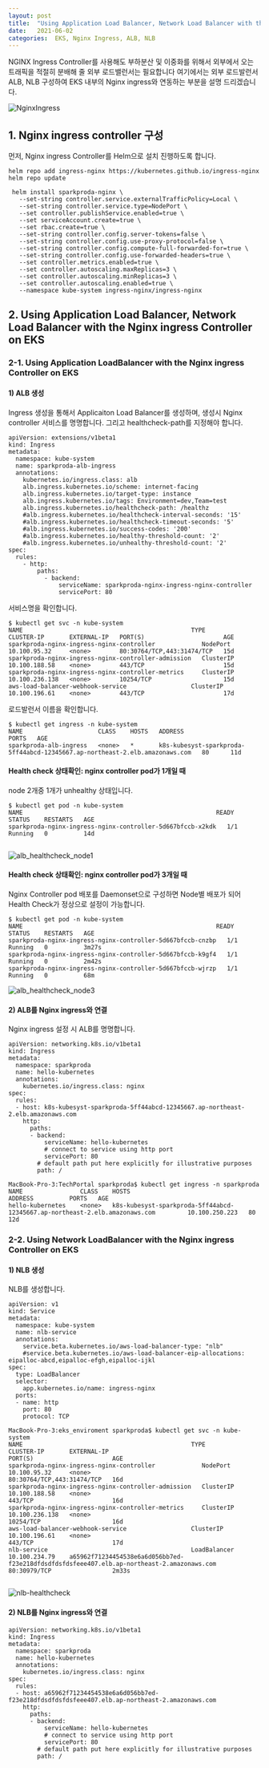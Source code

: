 ```yaml
---
layout: post
title:  "Using Application Load Balancer, Network Load Balancer with the Nginx ingress Controller on EKS"
date:   2021-06-02
categories:  EKS, Nginx Ingress, ALB, NLB
---
```


NGINX Ingress Controller를 사용해도 부하분산 및 이중화를 위해서 외부에서 오는 트래픽을 적절히 분배해 줄 외부 로드밸런서는 필요합니다
여기에서는 외부 로드발런서 ALB, NLB 구성하여 EKS 내부의 Nginx ingress와 연동하는 부분을 설명 드리겠습니다.


![NginxIngress](../assets/Using-ALB-NLB-with-NginxingressController-EKS.png)

## 1. Nginx ingress controller 구성
먼저, Nginx ingress Controller를 Helm으로 설치 진행하도록 합니다.

~~~
helm repo add ingress-nginx https://kubernetes.github.io/ingress-nginx
helm repo update
~~~

~~~
 helm install sparkproda-nginx \
   --set-string controller.service.externalTrafficPolicy=Local \
   --set-string controller.service.type=NodePort \
   --set controller.publishService.enabled=true \
   --set serviceAccount.create=true \
   --set rbac.create=true \
   --set-string controller.config.server-tokens=false \
   --set-string controller.config.use-proxy-protocol=false \
   --set-string controller.config.compute-full-forwarded-for=true \
   --set-string controller.config.use-forwarded-headers=true \
   --set controller.metrics.enabled=true \
   --set controller.autoscaling.maxReplicas=3 \
   --set controller.autoscaling.minReplicas=3 \
   --set controller.autoscaling.enabled=true \
   --namespace kube-system ingress-nginx/ingress-nginx
~~~

## 2. Using Application Load Balancer, Network Load Balancer with the Nginx ingress Controller on EKS

### 2-1. Using Application LoadBalancer with the Nginx ingress Controller on EKS

#### 1) ALB 생성
Ingress 생성을 통해서 Applicaiton Load Balancer를 생성하며, 생성시  Nginx controller 서비스를 명명합니다. 그리고 healthcheck-path를 지정해야 합니다.

~~~
apiVersion: extensions/v1beta1
kind: Ingress
metadata:
  namespace: kube-system
  name: sparkproda-alb-ingress
  annotations:
    kubernetes.io/ingress.class: alb
    alb.ingress.kubernetes.io/scheme: internet-facing
    alb.ingress.kubernetes.io/target-type: instance
    alb.ingress.kubernetes.io/tags: Environment=dev,Team=test
    alb.ingress.kubernetes.io/healthcheck-path: /healthz
    #alb.ingress.kubernetes.io/healthcheck-interval-seconds: '15'
    #alb.ingress.kubernetes.io/healthcheck-timeout-seconds: '5'
    #alb.ingress.kubernetes.io/success-codes: '200'
    #alb.ingress.kubernetes.io/healthy-threshold-count: '2'
    #alb.ingress.kubernetes.io/unhealthy-threshold-count: '2'
spec:
  rules:
    - http:
        paths:
          - backend:
              serviceName: sparkproda-nginx-ingress-nginx-controller
              servicePort: 80
~~~
서비스명을 확인합니다.

~~~
$ kubectl get svc -n kube-system
NAME                                               TYPE        CLUSTER-IP       EXTERNAL-IP   PORT(S)                      AGE
sparkproda-nginx-ingress-nginx-controller             NodePort    10.100.95.32     <none>        80:30764/TCP,443:31474/TCP   15d
sparkproda-nginx-ingress-nginx-controller-admission   ClusterIP   10.100.188.58    <none>        443/TCP                      15d
sparkproda-nginx-ingress-nginx-controller-metrics     ClusterIP   10.100.236.138   <none>        10254/TCP                    15d
aws-load-balancer-webhook-service                  ClusterIP   10.100.196.61    <none>        443/TCP                      17d

~~~

로드발런서 이름을 확인합니다.
~~~
$ kubectl get ingress -n kube-system
NAME                     CLASS    HOSTS   ADDRESS                                                                       PORTS   AGE
sparkproda-alb-ingress   <none>   *       k8s-kubesyst-sparkproda-5ff44abcd-12345667.ap-northeast-2.elb.amazonaws.com   80      11d
~~~


#### Health check 상태확인: nginx controller pod가 1개일 때

node 2개중 1개가 unhealthy 상태입니다.
~~~
$ kubectl get pod -n kube-system
NAME                                                      READY   STATUS    RESTARTS   AGE
sparkproda-nginx-ingress-nginx-controller-5d667bfccb-x2kdk   1/1     Running   0          14d


~~~

![alb_healthcheck_node1](../assets/alb_healthcheck_node1.png)

#### Health check 상태확인: nginx controller pod가 3개일 때

Nginx Controller pod 배포를 Daemonset으로 구성하면 Node별 배포가 되어 Health Check가 정상으로 설정이 가능합니다.

~~~
$ kubectl get pod -n kube-system
NAME                                                      READY   STATUS    RESTARTS   AGE
sparkproda-nginx-ingress-nginx-controller-5d667bfccb-cnzbp   1/1     Running   0          3m27s
sparkproda-nginx-ingress-nginx-controller-5d667bfccb-k9gf4   1/1     Running   0          2m42s
sparkproda-nginx-ingress-nginx-controller-5d667bfccb-wjrzp   1/1     Running   0          68m
~~~

![alb_healthcheck_node3](../assets/alb_healthcheck_node3.png)

#### 2) ALB를 Nginx ingress와 연결

Nginx ingress 설정 시 ALB를 명명합니다.

~~~
apiVersion: networking.k8s.io/v1beta1
kind: Ingress
metadata:
  namespace: sparkproda
  name: hello-kubernetes
  annotations:
    kubernetes.io/ingress.class: nginx
spec:
  rules:
  - host: k8s-kubesyst-sparkproda-5ff44abcd-12345667.ap-northeast-2.elb.amazonaws.com
    http:
      paths:
      - backend:
          serviceName: hello-kubernetes
          # connect to service using http port
          servicePort: 80
        # default path put here explicitly for illustrative purposes
        path: /  
 ~~~       



~~~
MacBook-Pro-3:TechPortal sparkproda$ kubectl get ingress -n sparkproda
NAME                CLASS    HOSTS                                                                                ADDRESS          PORTS   AGE
hello-kubernetes    <none>   k8s-kubesyst-sparkproda-5ff44abcd-12345667.ap-northeast-2.elb.amazonaws.com         10.100.250.223   80      12d
~~~

### 2-2. Using Network LoadBalancer with the Nginx ingress Controller on EKS

#### 1) NLB 생성
NLB를 생성합니다.

~~~
apiVersion: v1
kind: Service
metadata:
  namespace: kube-system
  name: nlb-service
  annotations:
    service.beta.kubernetes.io/aws-load-balancer-type: "nlb"
    #service.beta.kubernetes.io/aws-load-balancer-eip-allocations: eipalloc-abcd,eipalloc-efgh,eipalloc-ijkl
spec:
  type: LoadBalancer
  selector:
    app.kubernetes.io/name: ingress-nginx
  ports:
  - name: http
    port: 80
    protocol: TCP
~~~    

~~~
MacBook-Pro-3:eks_enviroment sparkproda$ kubectl get svc -n kube-system
NAME                                               TYPE           CLUSTER-IP       EXTERNAL-IP                                                                          PORT(S)                      AGE
sparkproda-nginx-ingress-nginx-controller             NodePort       10.100.95.32     <none>                                                                               80:30764/TCP,443:31474/TCP   16d
sparkproda-nginx-ingress-nginx-controller-admission   ClusterIP      10.100.188.58    <none>                                                                               443/TCP                      16d
sparkproda-nginx-ingress-nginx-controller-metrics     ClusterIP      10.100.236.138   <none>                                                                               10254/TCP                    16d
aws-load-balancer-webhook-service                  ClusterIP      10.100.196.61    <none>                                                                               443/TCP                      17d
nlb-service                                        LoadBalancer   10.100.234.79    a65962f71234454538e6a6d056bb7ed-f23e218dfdsdfdsfdsfeee407.elb.ap-northeast-2.amazonaws.com   80:30979/TCP                 2m33s


~~~
![nlb-healthcheck](../assets/nlb-healthcheck.png)

#### 2) NLB를 Nginx ingress와 연결

~~~
apiVersion: networking.k8s.io/v1beta1
kind: Ingress
metadata:
  namespace: sparkproda
  name: hello-kubernetes
  annotations:
    kubernetes.io/ingress.class: nginx
spec:
  rules:
  - host: a65962f71234454538e6a6d056bb7ed-f23e218dfdsdfdsfdsfeee407.elb.ap-northeast-2.amazonaws.com
    http:
      paths:
      - backend:
          serviceName: hello-kubernetes
          # connect to service using http port
          servicePort: 80
        # default path put here explicitly for illustrative purposes
        path: /  
 ~~~       
